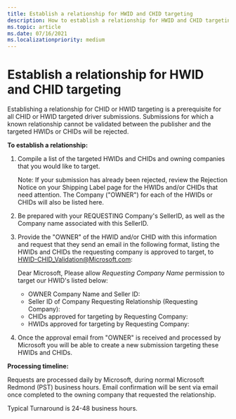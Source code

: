 ```yaml
---
title: Establish a relationship for HWID and CHID targeting
description: How to establish a relationship for HWID and CHID targeting
ms.topic: article
ms.date: 07/16/2021
ms.localizationpriority: medium
---
```


# Establish a relationship for HWID and CHID targeting

Establishing a relationship for CHID or HWID targeting is a prerequisite for all CHID or HWID targeted driver submissions. Submissions for which a known relationship cannot be validated between the publisher and the targeted HWIDs or CHIDs will be rejected.

**To establish a relationship:**

1.	Compile a list of the targeted HWIDs and CHIDs and owning companies that you would like to target.

    Note: If your submission has already been rejected, review the Rejection Notice on your Shipping Label page for the HWIDs and/or CHIDs that need attention. The Company ("OWNER") for each of the HWIDs or CHIDs will also be listed here.

2.	Be prepared with your REQUESTING Company's SellerID, as well as the Company name associated with this SellerID.

3.	Provide the "OWNER" of the HWID and/or CHID with this information and request that they send an email in the following format, listing the HWIDs and CHIDs the requesting company is approved to target, to HWID-CHID_Validation@Microsoft.com:

    Dear Microsoft,
	Please allow *Requesting Company Name* permission to target our <OWNER Company Name> HWID's listed below:
    
    - OWNER Company Name and Seller ID:
    - Seller ID of Company Requesting Relationship (Requesting Company):
    - CHIDs approved for targeting by Requesting Company:
    - HWIDs approved for targeting by Requesting Company:


4. Once the approval email from "OWNER" is received and processed by Microsoft you will be able to create a new submission targeting these HWIDs and CHIDs.


**Processing timeline:**

Requests are processed daily by Microsoft, during normal Microsoft Redmond (PST) business hours. Email confirmation will be sent via email once completed to the owning company that requested the relationship.

Typical Turnaround is 24-48 business hours.



